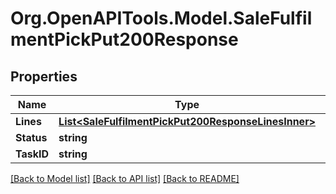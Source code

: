 # Org.OpenAPITools.Model.SaleFulfilmentPickPut200Response

## Properties

Name | Type | Description | Notes
------------ | ------------- | ------------- | -------------
**Lines** | [**List&lt;SaleFulfilmentPickPut200ResponseLinesInner&gt;**](SaleFulfilmentPickPut200ResponseLinesInner.md) |  | [optional] 
**Status** | **string** |  | [optional] 
**TaskID** | **string** |  | [optional] 

[[Back to Model list]](../README.md#documentation-for-models) [[Back to API list]](../README.md#documentation-for-api-endpoints) [[Back to README]](../README.md)

